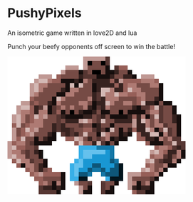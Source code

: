 # PushyPixels

An isometric game written in love2D and lua

Punch your beefy opponents off screen to win the battle!

![](arms_front.gif)
